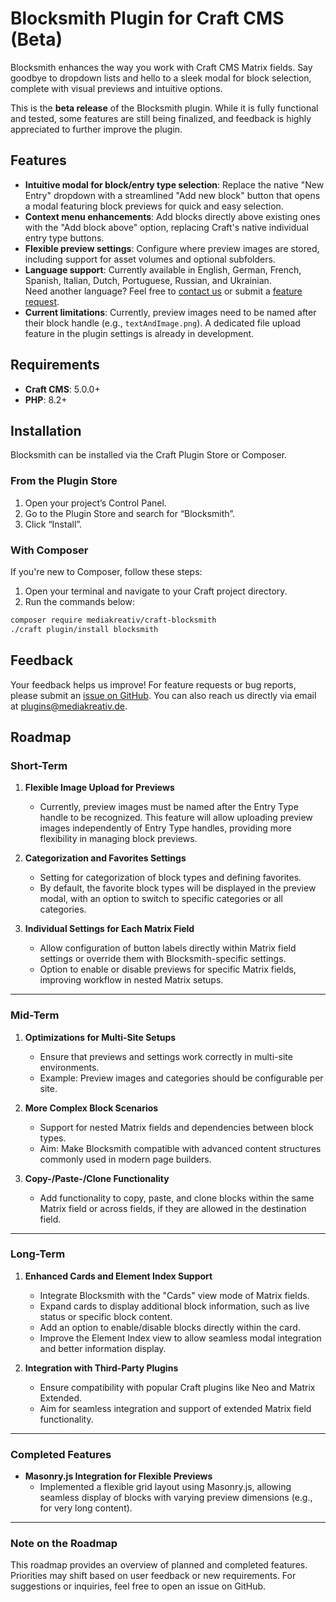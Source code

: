 # Blocksmith Plugin for Craft CMS (Beta)

Blocksmith enhances the way you work with Craft CMS Matrix fields. Say goodbye to dropdown lists and hello to a sleek modal for block selection, complete with visual previews and intuitive options.

This is the **beta release** of the Blocksmith plugin. While it is fully functional and tested, some features are still being finalized, and feedback is highly appreciated to further improve the plugin.

## Features

- **Intuitive modal for block/entry type selection**: Replace the native "New Entry" dropdown with a streamlined "Add new block" button that opens a modal featuring block previews for quick and easy selection.
- **Context menu enhancements**: Add blocks directly above existing ones with the "Add block above" option, replacing Craft's native individual entry type buttons.
- **Flexible preview settings**: Configure where preview images are stored, including support for asset volumes and optional subfolders.
- **Language support**: Currently available in English, German, French, Spanish, Italian, Dutch, Portuguese, Russian, and Ukrainian.  
  Need another language? Feel free to [contact us](mailto:plugins@mediakreativ.de) or submit a [feature request](https://github.com/mediakreativ/craft-blocksmith/issues).
- **Current limitations**: Currently, preview images need to be named after their block handle (e.g., `textAndImage.png`). A dedicated file upload feature in the plugin settings is already in development.

## Requirements

- **Craft CMS**: 5.0.0+
- **PHP**: 8.2+

## Installation

Blocksmith can be installed via the Craft Plugin Store or Composer.

### From the Plugin Store

1. Open your project’s Control Panel.
2. Go to the Plugin Store and search for “Blocksmith”.
3. Click “Install”.

### With Composer

If you're new to Composer, follow these steps:

1. Open your terminal and navigate to your Craft project directory.
2. Run the commands below:

```bash
composer require mediakreativ/craft-blocksmith
./craft plugin/install blocksmith
```

## Feedback

Your feedback helps us improve!
For feature requests or bug reports, please submit an [issue on GitHub](https://github.com/mediakreativ/craft-blocksmith/issues).
You can also reach us directly via email at [plugins@mediakreativ.de](mailto:plugins@mediakreativ.de).


## **Roadmap**

### **Short-Term**

1. **Flexible Image Upload for Previews**
   - Currently, preview images must be named after the Entry Type handle to be recognized. This feature will allow uploading preview images independently of Entry Type handles, providing more flexibility in managing block previews.

2. **Categorization and Favorites Settings**
   - Setting for categorization of block types and defining favorites.
   - By default, the favorite block types will be displayed in the preview modal, with an option to switch to specific categories or all categories.

3. **Individual Settings for Each Matrix Field**
   - Allow configuration of button labels directly within Matrix field settings or override them with Blocksmith-specific settings.
   - Option to enable or disable previews for specific Matrix fields, improving workflow in nested Matrix setups.

---

### **Mid-Term**

1. **Optimizations for Multi-Site Setups**
   - Ensure that previews and settings work correctly in multi-site environments.
   - Example: Preview images and categories should be configurable per site.

2. **More Complex Block Scenarios**
   - Support for nested Matrix fields and dependencies between block types.
   - Aim: Make Blocksmith compatible with advanced content structures commonly used in modern page builders.

3. **Copy-/Paste-/Clone Functionality**
   - Add functionality to copy, paste, and clone blocks within the same Matrix field or across fields, if they are allowed in the destination field.

---

### **Long-Term**

1. **Enhanced Cards and Element Index Support**
   - Integrate Blocksmith with the "Cards" view mode of Matrix fields.
   - Expand cards to display additional block information, such as live status or specific block content.
   - Add an option to enable/disable blocks directly within the card.
   - Improve the Element Index view to allow seamless modal integration and better information display.

2. **Integration with Third-Party Plugins**
   - Ensure compatibility with popular Craft plugins like Neo and Matrix Extended.
   - Aim for seamless integration and support of extended Matrix field functionality.

---

### **Completed Features**

- **Masonry.js Integration for Flexible Previews**
  - Implemented a flexible grid layout using Masonry.js, allowing seamless display of blocks with varying preview dimensions (e.g., for very long content).

---

### **Note on the Roadmap**

This roadmap provides an overview of planned and completed features. Priorities may shift based on user feedback or new requirements. For suggestions or inquiries, feel free to open an issue on GitHub.

